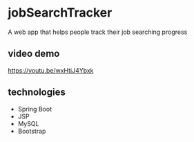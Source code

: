 # jobSearchTracker
A web app that helps people track their job searching progress
## video demo
https://youtu.be/wxHtiJ4Ybxk
## technologies
* Spring Boot
* JSP
* MySQL
* Bootstrap


